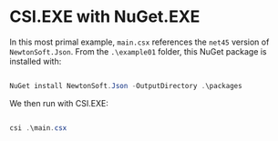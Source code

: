 # CSI.EXE with NuGet.EXE

In this most primal example, `main.csx` references the `net45` version of `NewtonSoft.Json`. From the `.\example01` folder, this NuGet package is installed with:

```powershell

NuGet install NewtonSoft.Json -OutputDirectory .\packages

```

We then run with CSI.EXE:

```powershell

csi .\main.csx

```